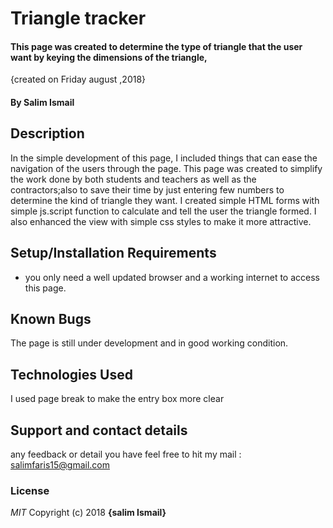 # Triangle tracker
#### This page was created to determine the type of triangle that the user want by keying the dimensions of the triangle,
 {created on Friday august ,2018}
#### By **Salim Ismail**

## Description
In the simple development of this page, I included things that can ease the navigation of the users through the page.
  This page was created to simplify the work done by both students and teachers as well as the contractors;also to save their time by just entering few numbers to determine the kind of triangle they want.
  I created simple HTML forms with simple js.script function to calculate and tell the user the triangle formed.
  I also enhanced the view with simple css styles to make it more attractive.
## Setup/Installation Requirements
* you only need a well updated browser and a working internet to access this page.

## Known Bugs
The page is still under development and in good working condition.
## Technologies Used
I used page break to make the entry box more clear
## Support and contact details
any feedback or detail you have
feel free to hit my mail : salimfaris15@gmail.com
### License
*MIT*
Copyright (c) 2018 **{salim Ismail}**
